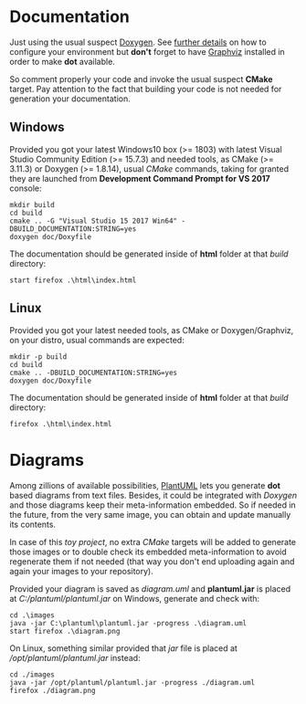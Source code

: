 # Documentation

Just using the usual suspect [Doxygen](http://www.stack.nl/~dimitri/doxygen/download.html). 
See [further details](https://p5r.uk/blog/2014/cmake-doxygen.html) on how to configure your environment
but **don't** forget to have [Graphviz](https://graphviz.gitlab.io/_pages/Download/Download_windows.html) installed in order to make **dot** available.

So comment properly your code and invoke the usual suspect **CMake** target. 
Pay attention to the fact that building your code is not needed for generation your documentation.

## Windows

Provided you got your latest Windows10 box (>= 1803) with latest Visual Studio Community Edition (>= 15.7.3) and needed tools, as CMake (>= 3.11.3) or Doxygen (>= 1.8.14),
usual *CMake* commands, taking for granted they are launched from **Development Command Prompt for VS 2017** console:

	mkdir build
	cd build 
	cmake .. -G "Visual Studio 15 2017 Win64" -DBUILD_DOCUMENTATION:STRING=yes
	doxygen doc/Doxyfile

The documentation should be generated inside of **html** folder at that *build* directory:

	start firefox .\html\index.html

## Linux 

Provided you got your latest needed tools, as CMake or Doxygen/Graphviz, on your distro, usual commands are expected:

	mkdir -p build
	cd build 
	cmake .. -DBUILD_DOCUMENTATION:STRING=yes
	doxygen doc/Doxyfile

The documentation should be generated inside of **html** folder at that *build* directory:

	firefox .\html\index.html

# Diagrams

Among zillions of available possibilities, [PlantUML](plantuml.com) lets you generate **dot** based diagrams from text files.
Besides, it could be integrated with *Doxygen* and those diagrams keep their meta-information embedded. 
So if needed in the future, from the very same image, you can obtain and update manually its contents.

In case of this *toy project*, no extra *CMake* targets will be added to generate those images or
to double check its embedded meta-information to avoid regenerate them if not needed (that way
you don't end uploading again and again your images to your repository).

Provided your diagram is saved as *diagram.uml* and **plantuml.jar** is placed at *C:/plantuml/plantuml.jar* on Windows, generate and check with:

	cd .\images
	java -jar C:\plantuml\plantuml.jar -progress .\diagram.uml
	start firefox .\diagram.png

On Linux, something similar provided that *jar* file is placed at */opt/plantuml/plantuml.jar* instead:

	cd ./images	
	java -jar /opt/plantuml/plantuml.jar -progress ./diagram.uml
	firefox ./diagram.png

